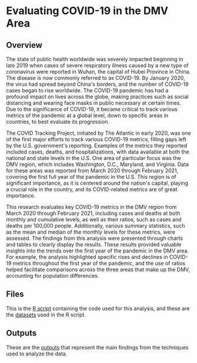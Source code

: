 # Evaluating COVID-19 in the DMV Area
## Overview
The state of public health worldwide was severely impacted beginning in late 2019 when cases of severe respiratory illness caused by a new type of coronavirus were reported in Wuhan, the capital of Hubei Province in China. The disease is now commonly referred to as COVID-19. By January 2020, the virus had spread beyond China's borders, and the number of COVID-19 cases began to rise worldwide. The COVID-19 pandemic has had a profound impact on lives across the globe, making practices such as social distancing and wearing face masks in public necessary at certain times. Due to the significance of COVID-19, it became critical to track various metrics of the pandemic at a global level, down to specific areas in countries, to best evaluate its progression.

The COVID Tracking Project, initiated by The Atlantic in early 2020, was one of the first major efforts to track various COVID-19 metrics, filling gaps left by the U.S. government's reporting. Examples of the metrics they reported included cases, deaths, and hospitalizations, with data available at both the national and state levels in the U.S. One area of particular focus was the DMV region, which includes Washington, D.C., Maryland, and Virginia. Data for these areas was reported from March 2020 through February 2021, covering the first full year of the pandemic in the U.S. This region is of significant importance, as it is centered around the nation's capital, playing a crucial role in the country, and its COVID-related metrics are of great importance.

This research evaluates key COVID-19 metrics in the DMV region from March 2020 through February 2021, including cases and deaths at both monthly and cumulative levels, as well as their ratios, such as cases and deaths per 100,000 people. Additionally, various summary statistics, such as the mean and median of the monthly levels for these metrics, were assessed. The findings from this analysis were presented through charts and tables to clearly display the results. These results provided valuable insights into the trends over the first year of the pandemic in the DMV area. For example, the analysis highlighted specific rises and declines in COVID-19 metrics throughout the first year of the pandemic, and the use of ratios helped facilitate comparisons across the three areas that make up the DMV, accounting for population differences.
## Files
This is the [R script](https://github.com/AlexZak135/DMV-COVID-19/blob/main/Code/DMV-COVID-19-Code.R) containing the code used for this analysis, and these are the [datasets](https://github.com/AlexZak135/DMV-COVID-19/tree/main/Data) used in the R script.
## Outputs
These are the [outputs](https://github.com/AlexZak135/DMV-COVID-19/tree/main/Outputs) that represent the main findings from the techniques used to analyze the data.

